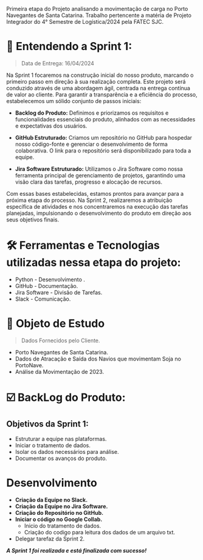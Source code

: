 Primeira etapa do Projeto analisando a movimentação de carga no Porto Navegantes de Santa Catarina. Trabalho pertencente a matéria de Projeto Integrador do 4° Semestre de Logística/2024 pela FATEC SJC.

# :mag_right: Entendendo a Sprint 1:
> Data de Entrega: 16/04/2024

Na Sprint 1 focaremos na construção inicial do nosso produto, marcando o primeiro passo em direção à sua realização completa. Este projeto será conduzido através de uma abordagem ágil, centrada na entrega contínua de valor ao cliente.
Para garantir a transparência e a eficiência do processo, estabelecemos um sólido conjunto de passos iniciais:

* **Backlog do Produto:** Definimos e priorizamos os requisitos e funcionalidades essenciais do produto, alinhados com as necessidades e expectativas dos usuários.

* **GitHub Estruturado:** Criamos um repositório no GitHub para hospedar nosso código-fonte e gerenciar o desenvolvimento de forma colaborativa. O link para o repositório será disponibilizado para toda a equipe.

* **Jira Software Estruturado:** Utilizamos o Jira Software como nossa ferramenta principal de gerenciamento de projetos, garantindo uma visão clara das tarefas, progresso e alocação de recursos.

Com essas bases estabelecidas, estamos prontos para avançar para a próxima etapa do processo. Na Sprint 2, realizaremos a atribuição específica de atividades e nos concentraremos na execução das tarefas planejadas, impulsionando o desenvolvimento do produto em direção aos seus objetivos finais.

# :hammer_and_wrench: Ferramentas e Tecnologias utilizadas nessa etapa do projeto:

* Python - Desenvolvimento .
* GitHub - Documentação.
* Jira Software - Divisão de Tarefas.
* Slack - Comunicação.

# :ship: Objeto de Estudo
> Dados Fornecidos pelo Cliente.
* Porto Navegantes de Santa Catarina.
* Dados de Atracação e Saída dos Navios que movimentam Soja no PortoNave.
* Análise da Movimentação de 2023.


# :ballot_box_with_check: BackLog do Produto:
## Objetivos da Sprint 1:
* Estruturar a equipe nas plataformas.
* Iniciar o tratamento de dados.
* Isolar os dados necessários para análise.
* Documentar os avanços do produto.

# Desenvolvimento
* **Criação da Equipe no Slack.**
* **Criação da Equipe no Jira Software.**
* **Criação do Repositório no GitHub.**
* **Iniciar o código no Google Collab.**
  * Inicio do tratamento de dados.
  * Criação do codigo para leitura dos dados de um arquivo txt.
* Delegar tarefaz da Sprint 2.
    


_**A Sprint 1 foi realizada e está finalizada com sucesso!**_

